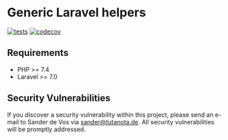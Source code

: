 # Generic Laravel helpers

[![tests](https://github.com/sander3/laravel-helpers/workflows/Laravel/badge.svg)](https://github.com/sander3/laravel-helpers/actions?query=workflow%3ALaravel)
[![codecov](https://codecov.io/gh/sander3/laravel-helpers/branch/master/graph/badge.svg)](https://codecov.io/gh/sander3/laravel-helpers)

## Requirements

- PHP >= 7.4
- Laravel >= 7.0

## Security Vulnerabilities

If you discover a security vulnerability within this project, please send an e-mail to Sander de Vos via [sander@tutanota.de](mailto:sander@tutanota.de). All security vulnerabilities will be promptly addressed.
